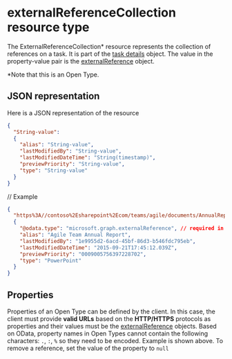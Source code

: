 # externalReferenceCollection resource type

The ExternalReferenceCollection* resource represents the collection of references on a task. It is part of the [task details](taskdetails.md) object. The value in the property-value pair is the [externalReference](externalreference.md) object.

*Note that this is an Open Type.

## JSON representation

Here is a JSON representation of the resource

<!-- {
  "blockType": "resource",
  "optionalProperties": [

  ],
  "@odata.type": "microsoft.graph.externalReferenceCollection"
}-->


```json
{
  "String-value":
  {
    "alias": "String-value",
    "lastModifiedBy": "String-value",
    "lastModifiedDateTime": "String(timestamp)",
    "previewPriority": "String-value",
    "type": "String-value"
  }
}
```

// Example

```json
{
  "https%3A//contoso%2Esharepoint%2Ecom/teams/agile/documents/AnnualReport%2Epptx":
  {
    "@odata.type": "microsoft.graph.externalReference", // required in PATCH requests to edit the references on a task
    "alias": "Agile Team Annual Report",
    "lastModifiedBy": "1e9955d2-6acd-45bf-86d3-b546fdc795eb",
    "lastModifiedDateTime": "2015-09-21T17:45:12.039Z",
    "previewPriority": "0009005756397228702",
    "type": "PowerPoint"
  }
}

```

## Properties
Properties of an Open Type can be defined by the client. In this case, the client must provide **valid URLs** based on the **HTTP/HTTPS** protocols as properties and their values must be the [externalReference](externalreference.md) objects. Based on OData, property names in Open Types cannot contain the following characters: `.`, `:`, `%`  so they need to be encoded. Example is shown above. To remove a reference, set the value of the property to `null`

<!-- uuid: 8fcb5dbc-d5aa-4681-8e31-b001d5168d79
2015-10-25 14:57:30 UTC -->
<!-- {
  "type": "#page.annotation",
  "description": "externalReferenceCollection resource",
  "keywords": "",
  "section": "documentation",
  "tocPath": ""
}-->